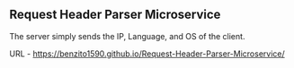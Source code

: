 **Request Header Parser Microservice**
-------------------

The server simply sends the IP, Language, and OS of the client.

URL - https://benzito1590.github.io/Request-Header-Parser-Microservice/
